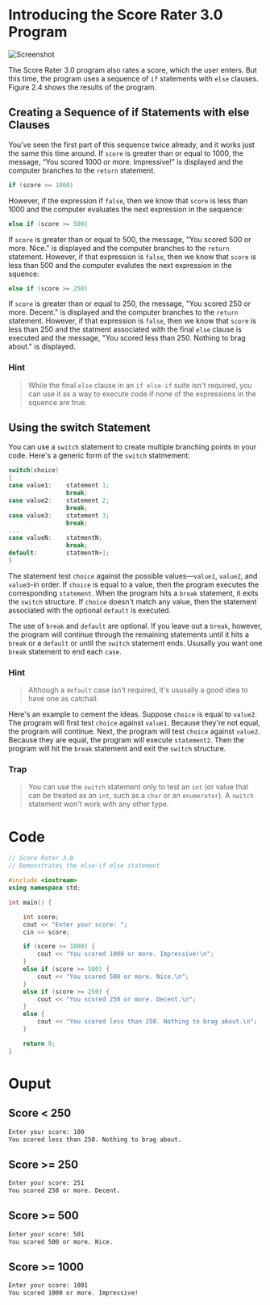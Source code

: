 # Introducing the Score Rater 3.0 Program

![Screenshot](../../../web/Beginning_Cpp_Through_Game_Programming/Image_082.gif)

The Score Rater 3.0 program also rates a score, which the user enters. But this time, the program uses a sequence of `if` statements with `else` clauses. Figure 2.4 shows the results of the program.

## Creating a Sequence of if Statements with else Clauses

You’ve seen the first part of this sequence twice already, and it works just the same this time around. If `score` is greater than or equal to 1000, the message, “You scored 1000 or more. Impressive!” is displayed and the computer branches to the `return` statement.

```cpp
if (score >= 1000)
```

However, if the expression if `false`, then we know that `score` is less than 1000 and the computer evaluates the next expression in the sequence:

```cpp
else if (score >= 500)
```

If `score` is greater than or equal to 500, the message, "You scored 500 or more. Nice." is displayed and the computer branches to the `return` statement. However, if that expression is `false`, then we know that `score` is less than 500 and the computer evalutes the next expression in the squence:

```cpp
else if (score >= 250)
```

If `score` is greater than or equal to 250, the message, "You scored 250 or more. Decent." is displayed and the computer branches to the `return` statement. However, if that expression is `false`, then we know that `score` is less than 250 and the statment associated with the final `else` clause is executed and the message, "You scored less than 250. Nothing to brag about." is displayed.

### Hint 
> While the final `else` clause in an `if else-if` suite isn't required, you can use it as a way to execute code if none of the expressions in the squence are true.

## Using the switch Statement

You can use a `switch` statement to create multiple branching points in your code. Here's a generic form of the `switch` statmement:

```cpp
switch(choice)
{
case value1:    statement 1;
                break;
case value2:    statement 2;
                break;
case value3:    statement 3;
                break;
...
case valueN:    statmentN;
                break;
default:        statmentN+1;
}
```

The statement test `choice` against the possible values—`value1`, `value2`, and `value3`-in order. If `choice` is equal to a value, then the program executes the corresponding `statement`. When the program hits a `break` statement, it exits the `switch` structure. If `choice` doesn't match any value, then the statement associated with the optional `default` is executed.

The use of `break` and `default` are optional. If you leave out a `break`, however, the program will continue through the remaining statements until it hits a `break` or a `default` or until the `switch` statement ends. Ususally you want one `break` statement to end each `case`.

### Hint
> Although a `default` case isn't required, it's ususally a good idea to have one as catchall.

Here's an example to cement the ideas. Suppose `choice` is equal to `value2`. The program will first test `choice` against `value1`. Because they're not equal, the program will continue. Next, the program will test `choice` against `value2`. Because they are equal, the program will execute `statement2`. Then the program will hit the `break` statement and exit the `switch` structure.

### Trap
> You can use the `switch` statement only to test an `int` (or value that can be treated as an `int`, such as a `char` or an `enumerator`). A `switch` statement won't work with any other type.

# Code
```cpp
// Score Rater 3.0
// Demonstrates the else-if else statement

#include <iostream>
using namespace std;

int main() {

	int score;
	cout << "Enter your score: ";
	cin >> score;

	if (score >= 1000) {
		cout << "You scored 1000 or more. Impressive!\n";
	}
	else if (score >= 500) {
		cout << "You scored 500 or more. Nice.\n";
	}
	else if (score >= 250) {
		cout << "You scored 250 or more. Decent.\n";
	}
	else {
		cout << "You scored less than 250. Nothing to brag about.\n";
	}

	return 0;
}
```

# Ouput

## Score < 250
```txt
Enter your score: 100
You scored less than 250. Nothing to brag about.
```

## Score >= 250
```txt
Enter your score: 251
You scored 250 or more. Decent.
```

## Score >= 500
```txt
Enter your score: 501
You scored 500 or more. Nice.
```

## Score >= 1000
```txt
Enter your score: 1001
You scored 1000 or more. Impressive!
```
